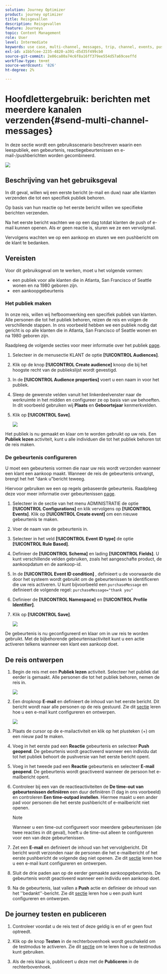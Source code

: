 ```yaml
---
solution: Journey Optimizer
product: journey optimizer
title: Reisgevallen
description: Reisgevallen
feature: Journeys
topic: Content Management
role: User
level: Intermediate
keywords: use case, multi-channel, messages, trip, channel, events, push
exl-id: a1bbfcee-2235-4820-a391-d5d35f499cb0
source-git-commit: 2e06ca80a74c6f8a16ff379ee554d57a69ceeffd
workflow-type: tm+mt
source-wordcount: '826'
ht-degree: 2%

---
```


# Hoofdlettergebruik: berichten met meerdere kanalen verzenden{#send-multi-channel-messages}

In deze sectie wordt een gebruiksscenario beschreven waarin een leespubliek, een gebeurtenis, reactiegebeurtenissen en e-mail-/pushberichten worden gecombineerd.

![](assets/jo-uc1.png)

## Beschrijving van het gebruiksgeval

In dit geval, willen wij een eerste bericht (e-mail en duw) naar alle klanten verzenden die tot een specifiek publiek behoren.

Op basis van hun reactie op het eerste bericht willen we specifieke berichten verzenden.

Na het eerste bericht wachten we op een dag totdat klanten de push of e-mail kunnen openen. Als er geen reactie is, sturen we ze een vervolgmail.

Vervolgens wachten we op een aankoop en sturen we een pushbericht om de klant te bedanken.

## Vereisten

Voor dit gebruiksgeval om te werken, moet u het volgende vormen:

* een publiek voor alle klanten die in Atlanta, San Francisco of Seattle wonen en na 1980 geboren zijn.
* een aankoopgebeurtenis

### Het publiek maken

In onze reis, willen wij hefboomwerking een specifiek publiek van klanten. Alle personen die tot het publiek behoren, reizen de reis en volgen de verschillende stappen. In ons voorbeeld hebben we een publiek nodig dat gericht is op alle klanten die in Atlanta, San Francisco of Seattle wonen en na 1980 geboren zijn.

Raadpleeg de volgende secties voor meer informatie over het publiek [page](../audience/about-audiences.md).

1. Selecteer in de menusectie KLANT de optie **[!UICONTROL Audiences]**.

1. Klik op de knop **[!UICONTROL Create audience]** knoop die bij het hoogste recht van de publiekslijst wordt gevestigd.

1. In de **[!UICONTROL Audience properties]** voert u een naam in voor het publiek.

1. Sleep de gewenste velden vanuit het linkerdeelvenster naar de werkruimte in het midden en configureer ze op basis van uw behoeften. In dit voorbeeld gebruiken wij **Plaats** en **Geboortejaar** kenmerkvelden.

1. Klik op **[!UICONTROL Save]**.

   ![](assets/add-attributes.png)

Het publiek is nu gemaakt en klaar om te worden gebruikt op uw reis. Een **Publiek lezen** activiteit, kunt u alle individuen die tot het publiek behoren tot de reis maken.

### De gebeurtenis configureren

U moet een gebeurtenis vormen die naar uw reis wordt verzonden wanneer een klant een aankoop maakt. Wanneer de reis de gebeurtenis ontvangt, brengt het het &quot;dank u&quot;bericht teweeg.

Hiervoor gebruiken we een op regels gebaseerde gebeurtenis. Raadpleeg deze voor meer informatie over gebeurtenissen [page](../event/about-events.md).

1. Selecteer in de sectie van het menu ADMINISTRATIE de optie **[!UICONTROL Configurations]** en klik vervolgens op **[!UICONTROL Events]**. Klik op **[!UICONTROL Create event]** om een nieuwe gebeurtenis te maken.

1. Voer de naam van de gebeurtenis in.

1. Selecteer in het veld **[!UICONTROL Event ID type]** de optie **[!UICONTROL Rule Based]**.

1. Definieer de **[!UICONTROL Schema]** en lading **[!UICONTROL Fields]**. U kunt verschillende velden gebruiken, zoals het aangeschafte product, de aankoopdatum en de aankoop-id.

1. In de **[!UICONTROL Event ID condition]** , definieert u de voorwaarde die door het systeem wordt gebruikt om de gebeurtenissen te identificeren die uw reis activeren. U kunt bijvoorbeeld een `purchaseMessage` en definieert de volgende regel: `purchaseMessage="thank you"`

1. Definieer de **[!UICONTROL Namespace]** en **[!UICONTROL Profile Identifier]**.

1. Klik op **[!UICONTROL Save]**.

   ![](assets/jo-uc2.png)

De gebeurtenis is nu geconfigureerd en klaar om in uw reis te worden gebruikt. Met de bijbehorende gebeurtenisactiviteit kunt u een actie activeren telkens wanneer een klant een aankoop doet.

## De reis ontwerpen

1. Begin de reis met een **Publiek lezen** activiteit. Selecteer het publiek dat eerder is gemaakt. Alle personen die tot het publiek behoren, nemen de reis in.

   ![](assets/jo-uc4.png)

1. Een dropknop **E-mail** en definieert de inhoud van het eerste bericht. Dit bericht wordt naar alle personen op de reis gestuurd. Zie dit [sectie](../email/create-email.md) leren hoe u een e-mail kunt configureren en ontwerpen.

   ![](assets/jo-uc5.png)

1. Plaats de cursor op de e-mailactiviteit en klik op het plusteken (+) om een nieuw pad te maken.

1. Voeg in het eerste pad een **Reactie** gebeurtenis en selecteer **Push geopend**. De gebeurtenis wordt geactiveerd wanneer een individu dat tot het publiek behoort de pushversie van het eerste bericht opent.

1. Voeg in het tweede pad een **Reactie** gebeurtenis en selecteer **E-mail geopend**. De gebeurtenis wordt geactiveerd wanneer de persoon het e-mailbericht opent.

1. Controleer bij een van de reactieactiviteiten de **De time-out van gebeurtenissen definiëren** een duur definiëren (1 dag in ons voorbeeld) en controleren **Een time-outpad instellen**. Hiermee maakt u een ander pad voor personen die het eerste pushbericht of e-mailbericht niet openen.

   >[!NOTE]
   >
   >Wanneer u een time-out configureert voor meerdere gebeurtenissen (de twee reacties in dit geval), hoeft u de time-out alleen te configureren voor een van deze gebeurtenissen.

1. Zet een **E-mail** en definieert de inhoud van het vervolgbericht. Dit bericht wordt verzonden naar de personen die het e-mailbericht of het eerste pushbericht de volgende dag niet openen. Zie dit [sectie](../email/create-email.md) leren hoe u een e-mail kunt configureren en ontwerpen.

1. Sluit de drie paden aan op de eerder gemaakte aankoopgebeurtenis. De gebeurtenis wordt geactiveerd wanneer een individu een aankoop doet.

1. Na de gebeurtenis, laat vallen a **Push** actie en definieer de inhoud van het &#39;&#39;bedankt&#39;&#39;-bericht. Zie dit [sectie](../push/create-push.md) leren hoe u een push kunt configureren en ontwerpen.

## De journey testen en publiceren

1. Controleer voordat u de reis test of deze geldig is en of er geen fout optreedt.

1. Klik op de knop **Testen** in de rechterbovenhoek wordt geschakeld om de testmodus te activeren. Zie dit [sectie](testing-the-journey.md) om te leren hoe u de testmodus kunt gebruiken.

1. Als de reis klaar is, publiceert u deze met de **Publiceren** in de rechterbovenhoek.
